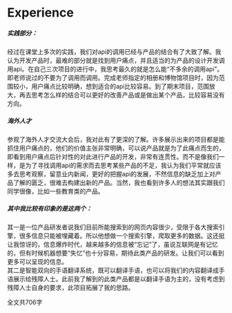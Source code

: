 # Experience
   ##### 实践部分：<br>
   经过在课堂上多次的实践，我们对api的调用已经与产品的结合有了大致了解。我认为开发产品时，最难的部分就是找到用户痛点，并且适当的为产品的设计开发调用api。在自己三次项目的进行中，我思考最久的就是怎么能“不多余的调用api”。即老师说过的不要为了调用而调用。完成老师指定的相册和博物馆项目时，因为范围较小，用户痛点比较明确，想到适合的api比较容易。到了期末项目，范围放大，再去思考怎么样的结合可以更好的改善产品或是做出某个产品，比较容易没有方向。<br>
  ##### 海外人才 <br>
  参观了海外人才交流大会后，我对此有了更深的了解。许多展示出来的项目都是能抓住用户痛点的，他们的价值主张非常明确，可以说产品就是为了此痛点而生的，即看到用户痛点后针对性的对此进行产品的开发，非常有连贯性。而不是像我们一样，是为了寻找调用api的需求而去思考某些产品的不足，我认为我们平常就应该多去思考观察，留意业内新闻，更好的把握api的发展，不然信息的缺乏加上对产品了解的匮乏，很难去构建出新的产品。当然，我也看到许多人的想法其实跟我们同学很像，比如一些教育类的产品。<br>
   ##### 其中我比较有印象的是这两个：<br>
其一是一位产品研发者说我们目前所能搜索到的网页内容很少，受限于各大搜索引擎，很多信息只能被埋藏着。所以他想做一个搜索引擎，爬取更多的数据。这还挺让我惊讶的，信息爆炸时代，越来越多的信息被“忘记”了，虽说互联网是有记忆的，但有时候机器想要“失忆”也十分容易，期待此类产品的研发。让我们可以看到更多可以呈现的信息。<br>
其二是智能双向的手语翻译系统，既可以翻译手语，也可以将我们的内容翻译成手语展示给残障人士。此前我了解到的此类产品都是以翻译手语为主的，没有考虑到残障人士自身的要求，此项目拓展了我的思路。<br>



全文共706字
